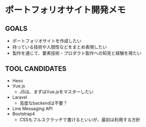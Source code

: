 # ポートフォリオサイト開発メモ

## GOALS
- ポートフォリオサイトを作成したい
- 持っている技術や人間性などをまとめ表現したい
- 製作を通じて、要素技術・プロダクト製作への知見と経験を得たい

## TOOL CANDIDATES
- Hexo 
- Vue.js
  - JSは、まずはVue.jsをマスターしたい
- Laravel
  - 高度なbackendは不要？ 
- Line Messaging API
- Bootstrap4
  - CSSもフルスクラッチで書けるといいが、最初は利用する方針